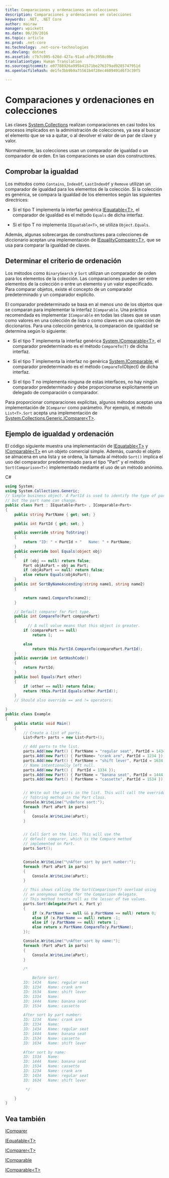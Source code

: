 ```yaml
---
title: Comparaciones y ordenaciones en colecciones
description: Comparaciones y ordenaciones en colecciones
keywords: .NET, .NET Core
author: mairaw
manager: wpickett
ms.date: 06/20/2016
ms.topic: article
ms.prod: .net-core
ms.technology: .net-core-technologies
ms.devlang: dotnet
ms.assetid: c7b7c005-628d-427a-91ad-af0c3958c00e
translationtype: Human Translation
ms.sourcegitcommit: e07788926a995b41571be276379ad9285747951d
ms.openlocfilehash: de1fe3bb9b9a75561b4f28ec4609491d6f3c39f5

---
```


# <a name="comparisons-and-sorts-within-collections"></a>Comparaciones y ordenaciones en colecciones

Las clases [System.Collections](https://docs.microsoft.com/dotnet/core/api/System.Collections) realizan comparaciones en casi todos los procesos implicados en la administración de colecciones, ya sea al buscar el elemento que se va a quitar, o al devolver el valor de un par de clave y valor.

Normalmente, las colecciones usan un comparador de igualdad o un comparador de orden. En las comparaciones se usan dos constructores. 

## <a name="checking-for-equality"></a>Comprobar la igualdad

Los métodos como `Contains`, `IndexOf`, `LastIndexOf` y `Remove` utilizan un comparador de igualdad para los elementos de la colección. Si la colección es genérica, se compara la igualdad de los elementos según las siguientes directrices:

*   Si el tipo T implementa la interfaz genérica [IEquatable&lt;T&gt;](https://docs.microsoft.com/dotnet/core/api/System.IEquatable-1), el comparador de igualdad es el método `Equals` de dicha interfaz.

*   Si el tipo T no implementa `IEquatable<T>`, se utiliza `Object.Equals`.

Además, algunas sobrecargas de constructores para colecciones de diccionario aceptan una implementación de [IEqualityComparer&lt;T&gt;](https://docs.microsoft.com/dotnet/core/api/System.Collections.Generic.IEqualityComparer-1), que se usa para comparar la igualdad de claves.

## <a name="determining-sort-order"></a>Determinar el criterio de ordenación

Los métodos como `BinarySearch` y `Sort` utilizan un comparador de orden para los elementos de la colección. Las comparaciones pueden ser entre elementos de la colección o entre un elemento y un valor especificado. Para comparar objetos, existe el concepto de un comparador predeterminado y un comparador explícito. 

El comparador predeterminado se basa en al menos uno de los objetos que se comparan para implementar la interfaz `IComparable`. Una práctica recomendada es implementar `IComparable` en todas las clases que se usan como valores en una colección de lista o como claves en una colección de diccionarios. Para una colección genérica, la comparación de igualdad se determina según lo siguiente:

*   Si el tipo T implementa la interfaz genérica [System.IComparable&lt;T&gt;](https://docs.microsoft.com/dotnet/core/api/System.IComparable-1), el comparador predeterminado es el método `CompareTo(T)` de dicha interfaz.

*   Si el tipo T implementa la interfaz no genérica [System.IComparable](https://docs.microsoft.com/dotnet/core/api/System.IComparable), el comparador predeterminado es el método `CompareTo`(Object) de dicha interfaz.

*   Si el tipo T no implementa ninguna de estas interfaces, no hay ningún comparador predeterminado y debe proporcionarse explícitamente un delegado de comparación o comparador.

Para proporcionar comparaciones explícitas, algunos métodos aceptan una implementación de `IComparer` como parámetro. Por ejemplo, el método `List<T>.Sort` acepta una implementación de [System.Collections.Generic.IComparer&lt;T&gt;](https://docs.microsoft.com/dotnet/core/api/System.Collections.Generic.IComparer-1). 

## <a name="equality-and-sort-example"></a>Ejemplo de igualdad y ordenación

El código siguiente muestra una implementación de [IEquatable&lt;T&gt;](https://docs.microsoft.com/dotnet/core/api/System.IEquatable-1) y [IComparable&lt;T&gt;](https://docs.microsoft.com/dotnet/core/api/System.IComparable-1) en un objeto comercial simple. Además, cuando el objeto se almacena en una lista y se ordena, la llamada al método `Sort()` implica el uso del comparador predeterminado para el tipo "Part" y el método `Sort(Comparison<T>)` implementado mediante el uso de un método anónimo.

C#

```csharp
using System;
using System.Collections.Generic;
// Simple business object. A PartId is used to identify the type of part 
// but the part name can change. 
public class Part : IEquatable<Part> , IComparable<Part>
{
    public string PartName { get; set; }

    public int PartId { get; set; }

    public override string ToString()
    {
        return "ID: " + PartId + "   Name: " + PartName;
    }
    public override bool Equals(object obj)
    {
        if (obj == null) return false;
        Part objAsPart = obj as Part;
        if (objAsPart == null) return false;
        else return Equals(objAsPart);
    }
    public int SortByNameAscending(string name1, string name2)
    {

        return name1.CompareTo(name2);
    }

    // Default comparer for Part type.
    public int CompareTo(Part comparePart)
    {
          // A null value means that this object is greater.
        if (comparePart == null)
            return 1;

        else
            return this.PartId.CompareTo(comparePart.PartId);
    }
    public override int GetHashCode()
    {
        return PartId;
    }
    public bool Equals(Part other)
    {
        if (other == null) return false;
        return (this.PartId.Equals(other.PartId));
    }
    // Should also override == and != operators.

}
public class Example
{
    public static void Main()
    {
        // Create a list of parts.
        List<Part> parts = new List<Part>();

        // Add parts to the list.
        parts.Add(new Part() { PartName = "regular seat", PartId = 1434 });
        parts.Add(new Part() { PartName= "crank arm", PartId = 1234 });
        parts.Add(new Part() { PartName = "shift lever", PartId = 1634 }); ;
        // Name intentionally left null.
        parts.Add(new Part() {  PartId = 1334 });
        parts.Add(new Part() { PartName = "banana seat", PartId = 1444 });
        parts.Add(new Part() { PartName = "cassette", PartId = 1534 });


        // Write out the parts in the list. This will call the overridden 
        // ToString method in the Part class.
        Console.WriteLine("\nBefore sort:");
        foreach (Part aPart in parts)
        {
            Console.WriteLine(aPart);
        }


        // Call Sort on the list. This will use the 
        // default comparer, which is the Compare method 
        // implemented on Part.
        parts.Sort();


        Console.WriteLine("\nAfter sort by part number:");
        foreach (Part aPart in parts)
        {
            Console.WriteLine(aPart);
        }

        // This shows calling the Sort(Comparison(T) overload using 
        // an anonymous method for the Comparison delegate. 
        // This method treats null as the lesser of two values.
        parts.Sort(delegate(Part x, Part y)
        {
            if (x.PartName == null && y.PartName == null) return 0;
            else if (x.PartName == null) return -1;
            else if (y.PartName == null) return 1;
            else return x.PartName.CompareTo(y.PartName);
        });

        Console.WriteLine("\nAfter sort by name:");
        foreach (Part aPart in parts)
        {
            Console.WriteLine(aPart);
        }

        /*

            Before sort:
        ID: 1434   Name: regular seat
        ID: 1234   Name: crank arm
        ID: 1634   Name: shift lever
        ID: 1334   Name:
        ID: 1444   Name: banana seat
        ID: 1534   Name: cassette

        After sort by part number:
        ID: 1234   Name: crank arm
        ID: 1334   Name:
        ID: 1434   Name: regular seat
        ID: 1444   Name: banana seat
        ID: 1534   Name: cassette
        ID: 1634   Name: shift lever

        After sort by name:
        ID: 1334   Name:
        ID: 1444   Name: banana seat
        ID: 1534   Name: cassette
        ID: 1234   Name: crank arm
        ID: 1434   Name: regular seat
        ID: 1634   Name: shift lever

         */

    }
}
```

## <a name="see-also"></a>Vea también

[IComparer](https://docs.microsoft.com/dotnet/core/api/System.Collections.IComparer)

[IEquatable&lt;T&gt;](https://docs.microsoft.com/dotnet/core/api/System.IEquatable-1)

[IComparer&lt;T&gt;](https://docs.microsoft.com/dotnet/core/api/System.Collections.Generic.IComparer-1)

[IComparable](https://docs.microsoft.com/dotnet/core/api/System.IComparable)

[IComparable&lt;T&gt;](https://docs.microsoft.com/dotnet/core/api/System.IComparable-1)



<!--HONumber=Nov16_HO1-->


